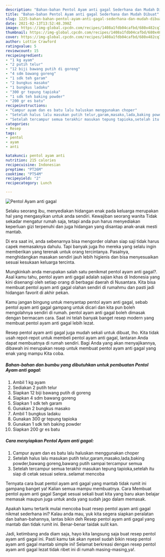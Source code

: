 ```yaml
---
description: "Bahan-bahan Pentol Ayam anti gagal Sederhana dan Mudah Dibuat"
title: "Bahan-bahan Pentol Ayam anti gagal Sederhana dan Mudah Dibuat"
slug: 1225-bahan-bahan-pentol-ayam-anti-gagal-sederhana-dan-mudah-dibuat
date: 2021-02-13T13:52:48.398Z
image: https://img-global.cpcdn.com/recipes/1408a1fdb04cafbd/680x482cq70/pentol-ayam-anti-gagal-foto-resep-utama.jpg
thumbnail: https://img-global.cpcdn.com/recipes/1408a1fdb04cafbd/680x482cq70/pentol-ayam-anti-gagal-foto-resep-utama.jpg
cover: https://img-global.cpcdn.com/recipes/1408a1fdb04cafbd/680x482cq70/pentol-ayam-anti-gagal-foto-resep-utama.jpg
author: Lottie Crawford
ratingvalue: 5
reviewcount: 15
recipeingredient:
- "1 kg ayam"
- "2 putih telur"
- "12 biji bawang putih di goreng"
- "4 sdm bawang goreng"
- "1 sdk teh garam"
- "2 bungkus masako"
- "1 bungkus ladaku"
- "300 gr tepung tapioka"
- "1 sdk teh baking powder"
- "200 gr es batu"
recipeinstructions:
- "Campur ayam dan es batu lalu haluskan menggunakan choper"
- "Setelah halus lalu masukan putih telur,garam,masako,lada,baking powder,bawang goreng,bawang putih sampai tercampur semua"
- "Setelah tercampur semua terakhir masukan tepung tapioka,setelah itu siap di cetak sesuai selera..selamat mencoba"
categories:
- Resep
tags:
- pentol
- ayam
- anti

katakunci: pentol ayam anti 
nutrition: 215 calories
recipecuisine: Indonesian
preptime: "PT26M"
cooktime: "PT54M"
recipeyield: "2"
recipecategory: Lunch

---
```



![Pentol Ayam anti gagal](https://img-global.cpcdn.com/recipes/1408a1fdb04cafbd/680x482cq70/pentol-ayam-anti-gagal-foto-resep-utama.jpg)

Selaku seorang ibu, menyediakan hidangan enak pada keluarga merupakan hal yang mengasyikan untuk anda sendiri. Kewajiban seorang  wanita Tidak sekadar mengatur rumah saja, tetapi anda pun harus menyediakan keperluan gizi terpenuhi dan juga hidangan yang disantap anak-anak mesti mantab.

Di era  saat ini, anda sebenarnya bisa mengorder olahan siap saji tidak harus capek memasaknya dahulu. Tapi banyak juga lho mereka yang selalu ingin memberikan yang terenak untuk orang tercintanya. Pasalnya, menghidangkan masakan sendiri jauh lebih higienis dan bisa menyesuaikan sesuai kesukaan keluarga tercinta. 



Mungkinkah anda merupakan salah satu penikmat pentol ayam anti gagal?. Asal kamu tahu, pentol ayam anti gagal adalah sajian khas di Indonesia yang kini disenangi oleh setiap orang di berbagai daerah di Nusantara. Kita bisa membuat pentol ayam anti gagal olahan sendiri di rumahmu dan pasti jadi hidangan favorit di akhir pekan.

Kamu jangan bingung untuk menyantap pentol ayam anti gagal, sebab pentol ayam anti gagal gampang untuk dicari dan kita pun boleh mengolahnya sendiri di rumah. pentol ayam anti gagal boleh dimasak dengan bermacam cara. Saat ini telah banyak banget resep modern yang membuat pentol ayam anti gagal lebih lezat.

Resep pentol ayam anti gagal juga mudah sekali untuk dibuat, lho. Kita tidak usah repot-repot untuk membeli pentol ayam anti gagal, lantaran Anda dapat membuatnya di rumah sendiri. Bagi Anda yang akan menyajikannya, dibawah ini merupakan resep untuk membuat pentol ayam anti gagal yang enak yang mampu Kita coba.

<!--inarticleads1-->

##### Bahan-bahan dan bumbu yang dibutuhkan untuk pembuatan Pentol Ayam anti gagal:

1. Ambil 1 kg ayam
1. Sediakan 2 putih telur
1. Siapkan 12 biji bawang putih di goreng
1. Siapkan 4 sdm bawang goreng
1. Siapkan 1 sdk teh garam
1. Gunakan 2 bungkus masako
1. Ambil 1 bungkus ladaku
1. Gunakan 300 gr tepung tapioka
1. Gunakan 1 sdk teh baking powder
1. Siapkan 200 gr es batu




<!--inarticleads2-->

##### Cara menyiapkan Pentol Ayam anti gagal:

1. Campur ayam dan es batu lalu haluskan menggunakan choper
1. Setelah halus lalu masukan putih telur,garam,masako,lada,baking powder,bawang goreng,bawang putih sampai tercampur semua
1. Setelah tercampur semua terakhir masukan tepung tapioka,setelah itu siap di cetak sesuai selera..selamat mencoba




Ternyata cara buat pentol ayam anti gagal yang mantab tidak rumit ini gampang banget ya! Kalian semua mampu membuatnya. Cara Membuat pentol ayam anti gagal Sangat sesuai sekali buat kita yang baru akan belajar memasak maupun juga untuk anda yang sudah jago dalam memasak.

Apakah kamu tertarik mulai mencoba buat resep pentol ayam anti gagal nikmat sederhana ini? Kalau anda mau, yuk kita segera siapkan peralatan dan bahan-bahannya, lantas bikin deh Resep pentol ayam anti gagal yang mantab dan tidak rumit ini. Benar-benar taidak sulit kan. 

Jadi, ketimbang anda diam saja, hayo kita langsung saja buat resep pentol ayam anti gagal ini. Pasti kamu tak akan nyesel sudah bikin resep pentol ayam anti gagal mantab simple ini! Selamat berkreasi dengan resep pentol ayam anti gagal lezat tidak ribet ini di rumah masing-masing,ya!.

